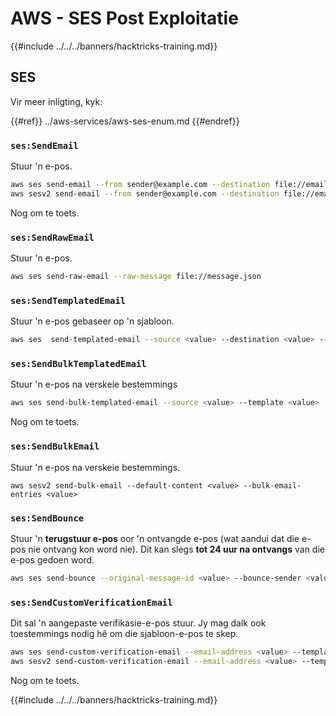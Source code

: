 # AWS - SES Post Exploitatie

{{#include ../../../banners/hacktricks-training.md}}

## SES

Vir meer inligting, kyk:

{{#ref}}
../aws-services/aws-ses-enum.md
{{#endref}}

### `ses:SendEmail`

Stuur 'n e-pos.
```bash
aws ses send-email --from sender@example.com --destination file://emails.json --message file://message.json
aws sesv2 send-email --from sender@example.com --destination file://emails.json --message file://message.json
```
Nog om te toets.

### `ses:SendRawEmail`

Stuur 'n e-pos.
```bash
aws ses send-raw-email --raw-message file://message.json
```
### `ses:SendTemplatedEmail`

Stuur 'n e-pos gebaseer op 'n sjabloon.
```bash
aws ses  send-templated-email --source <value> --destination <value> --template <value>
```
### `ses:SendBulkTemplatedEmail`

Stuur 'n e-pos na verskeie bestemmings
```bash
aws ses send-bulk-templated-email --source <value> --template <value>
```
Nog om te toets.

### `ses:SendBulkEmail`

Stuur 'n e-pos na verskeie bestemmings.
```
aws sesv2 send-bulk-email --default-content <value> --bulk-email-entries <value>
```
### `ses:SendBounce`

Stuur 'n **terugstuur e-pos** oor 'n ontvangde e-pos (wat aandui dat die e-pos nie ontvang kon word nie). Dit kan slegs **tot 24 uur na ontvangs** van die e-pos gedoen word.
```bash
aws ses send-bounce --original-message-id <value> --bounce-sender <value> --bounced-recipient-info-list <value>
```
### `ses:SendCustomVerificationEmail`

Dit sal 'n aangepaste verifikasie-e-pos stuur. Jy mag dalk ook toestemmings nodig hê om die sjabloon-e-pos te skep.
```bash
aws ses send-custom-verification-email --email-address <value> --template-name <value>
aws sesv2 send-custom-verification-email --email-address <value> --template-name <value>
```
Nog om te toets. 

{{#include ../../../banners/hacktricks-training.md}}

